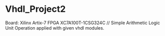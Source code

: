 # Vhdl_Project2
Board: Xilinx Artix-7 FPGA XC7A100T-1CSG324C //
Simple Arithmetic Logic Unit Operation applied with given vhdl modules.
